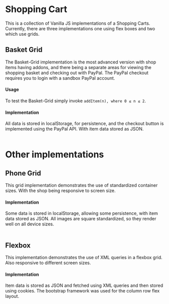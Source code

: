 # Shopping Cart

This is a collection of Vanilla JS implementations of a Shopping Carts. Currently, there are three implementations one using flex boxes and two which use grids.

## Basket Grid

The Basket-Grid implementation is the most advanced version with shop items having addons, and there being
a separate areas for viewing the shopping basket and checking out with PayPal. The PayPal checkout requires you to login with a sandbox PayPal account.

#### Usage
To test the Basket-Grid simply invoke `addItem(n), where 0 ≤ n ≤ 2`.

#### Implementation
All data is stored in localStorage, for persistence, and the checkout button is implemented using the PayPal API.
With item data stored as JSON.
<br /><br />
# Other implementations


## Phone Grid
This grid implementation demonstrates the use of standardized container sizes. With the shop being responsive to screen size.

#### Implementation
Some data is stored in localStorage, allowing some persistence, with item data stored as JSON. All images are
square standardized, so they render well on all device sizes.
<br /><br />

## Flexbox
This implementation demonstrates the use of XML queries
in a flexbox grid. Also responsive to different screen sizes.

#### Implementation
Item data is stored as JSON and fetched using XML queries
and then stored using cookies. The bootstrap framework was
used for the column row flex layout.
